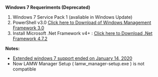 **Windows 7 Requeriments (Deprecated)**
<p>
		<ol>
		<li>Windows 7 Service Pack 1 (avaliable in Windows Update)</li>
		<li>PowerShell v3.0  <a href="https://www.microsoft.com/en-us/download/details.aspx?id=34595">  Click here to Download of Windows Management Framework 3.0 </a>
		<li>Install Microsoft .Net Framework v4+  : <a href="https://dotnet.microsoft.com/download/thank-you/net472"> Click here to Download  .Net Framework 4.7.2</a>
	</ol>
</p>

<p>
	<strong>Notes:</strong>
	<ul>
		<li><a href="https://www.microsoft.com/en-US/windows/windows-7-end-of-life-support-information">Extended windows 7 support  ended on January 14, 2020</a></li>
		<li>Now LAMW Manager Setup ( lamw_manager-setup.exe ) is not compatible</li>
	</ul>
</p>

